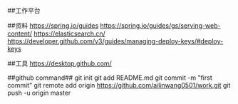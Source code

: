 ##工作平台

##资料
https://spring.io/guides
https://spring.io/guides/gs/serving-web-content/
https://elasticsearch.cn/
https://developer.github.com/v3/guides/managing-deploy-keys/#deploy-keys


##工具
https://desktop.github.com/

##github command##
git init
git add README.md
git commit -m "first commit"
git remote add origin https://github.com/ailinwang0501/work.git
git push -u origin master 